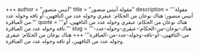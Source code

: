 +++
author = "أنيس منصور"
title = "مقولة أنيس منصور"
description = '''مقولة أنيس منصور: هناك نوعان من الحكام: عبقري وحوله عدد من التافهين، أو تافه وحوله عدد من العباقرة.'''
quote = '''هناك نوعان من الحكام: عبقري وحوله عدد من التافهين، أو تافه وحوله عدد من العباقرة.'''
slug = '''هناك-نوعان-من-الحكام:-عبقري-وحوله-عدد-من-التافهين،-أو-تافه-وحوله-عدد-من-العباقرة'''
+++
هناك نوعان من الحكام: عبقري وحوله عدد من التافهين، أو تافه وحوله عدد من العباقرة.
